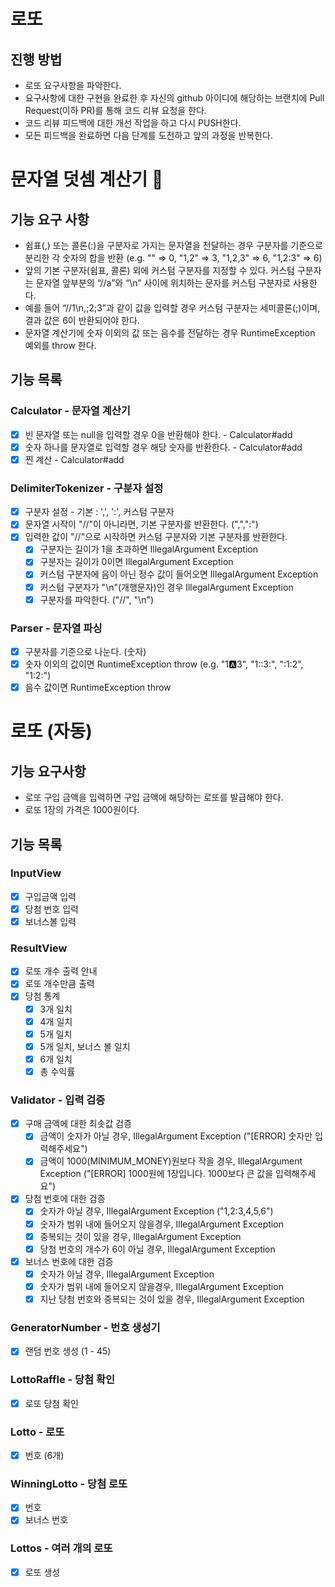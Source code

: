 # 로또

## 진행 방법

* 로또 요구사항을 파악한다.
* 요구사항에 대한 구현을 완료한 후 자신의 github 아이디에 해당하는 브랜치에 Pull Request(이하 PR)를 통해 코드 리뷰 요청을 한다.
* 코드 리뷰 피드백에 대한 개선 작업을 하고 다시 PUSH한다.
* 모든 피드백을 완료하면 다음 단계를 도전하고 앞의 과정을 반복한다.

# 문자열 덧셈 계산기 🧮

## 기능 요구 사항

- 쉼표(,) 또는 콜론(:)을 구분자로 가지는 문자열을 전달하는 경우 구분자를 기준으로 분리한 각 숫자의 합을 반환 (e.g. "" => 0, "1,2" => 3, "1,2,3"
  => 6, "1,2:3" => 6)
- 앞의 기본 구분자(쉼표, 콜론) 외에 커스텀 구분자를 지정할 수 있다. 커스텀 구분자는 문자열 앞부분의 “//a”와 “\n” 사이에 위치하는 문자를 커스텀 구분자로 사용한다.
- 예를 들어 “//1\n,;2;3”과 같이 값을 입력할 경우 커스텀 구분자는 세미콜론(;)이며, 결과 값은 6이 반환되어야 한다.
- 문자열 계산기에 숫자 이외의 값 또는 음수를 전달하는 경우 RuntimeException 예외를 throw 한다.

## 기능 목록

### Calculator - 문자열 계산기

- [x] 빈 문자열 또는 null을 입력할 경우 0을 반환해야 한다. - Calculator#add
- [x] 숫자 하나를 문자열로 입력할 경우 해당 숫자를 반환한다. - Calculator#add
- [x] 찐 계산 - Calculator#add

### DelimiterTokenizer - 구분자 설정

- [x] 구분자 설정 - 기본 : ',', ':', 커스텀 구분자
- [x] 문자열 시작이 "//"이 아니라면, 기본 구분자를 반환한다. (",",":")
- [x] 입력한 값이 "//"으로 시작하면 커스텀 구분자와 기본 구분자를 반환한다.
    - [x] 구분자는 길이가 1을 초과하면 IllegalArgument Exception
    - [x] 구분자는 길이가 0이면 IllegalArgument Exception
    - [x] 커스텀 구분자에 음이 아닌 정수 값이 들어오면 IllegalArgument Exception
    - [x] 커스텀 구분자가 "\n"(개행문자)인 경우 IllegalArgument Exception
    - [x] 구분자를 파악한다. ("//", "\n")

### Parser - 문자열 파싱

- [x] 구분자를 기준으로 나눈다. (숫자)
- [x] 숫자 이외의 값이면 RuntimeException throw (e.g. "1:a:3", "1::3:", ":1:2", "1:2:")
- [x] 음수 값이면 RuntimeException throw

# 로또 (자동)

## 기능 요구사항

* 로또 구입 금액을 입력하면 구입 금액에 해당하는 로또를 발급해야 한다.
* 로또 1장의 가격은 1000원이다.

## 기능 목록

### InputView

- [x] 구입금액 입력
- [x] 당첨 번호 입력
- [x] 보너스볼 입력

### ResultView

- [x] 로또 개수 출력 안내
- [x] 로또 개수만큼 출력
- [x] 당첨 통계
    - [x] 3개 일치
    - [x] 4개 일치
    - [x] 5개 일치
    - [x] 5개 일치, 보너스 볼 일치
    - [x] 6개 일치
    - [x] 총 수익률

### Validator - 입력 검증

- [x] 구매 금액에 대한 최솟값 검증
    - [x] 금액이 숫자가 아닐 경우, IllegalArgument Exception ("[ERROR] 숫자만 입력해주세요")
    - [x] 금액이 1000(MINIMUM_MONEY)원보다 작을 경우, IllegalArgument Exception ("[ERROR] 1000원에 1장입니다. 1000보다
      큰 값을 입력해주세요")
- [x] 당첨 번호에 대한 검증
    - [x] 숫자가 아닐 경우, IllegalArgument Exception ("1,2:3,4,5,6")
    - [x] 숫자가 범위 내에 들어오지 않을경우, IllegalArgument Exception
    - [x] 중복되는 것이 있을 경우, IllegalArgument Exception
    - [x] 당첨 번호의 개수가 6이 아닐 경우, IllegalArgument Exception
- [x] 보너스 번호에 대한 검증
    - [x] 숫자가 아닐 경우, IllegalArgument Exception
    - [x] 숫자가 범위 내에 들어오지 않을경우, IllegalArgument Exception
    - [x] 지난 당첨 번호와 중복되는 것이 있을 경우, IllegalArgument Exception

### GeneratorNumber - 번호 생성기

- [x] 랜덤 번호 생성 (1 - 45)

### LottoRaffle - 당첨 확인

- [x] 로또 당첨 확인

### Lotto - 로또

- [x] 번호 (6개)

### WinningLotto - 당첨 로또

- [x] 번호
- [x] 보너스 번호

### Lottos - 여러 개의 로또

- [x] 로또 생성
